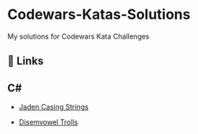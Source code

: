 
# Codewars-Katas-Solutions

My solutions for Codewars Kata Challenges


## 🔗 Links

## C#

- [Jaden Casing Strings](https://github.com/soniapop93/Codewars-Katas-Solutions/blob/863e570c07cde661f69dc1eb9205a470d4135ac0/C%23/CodewarsKatas/CodewarsKatas/7-kyu/Jaden%20Casing%20Strings/JadenCasingStrings.cs)

- [Disemvowel Trolls](https://github.com/soniapop93/Codewars-Katas-Solutions/blob/0acd37992bcbeea68a5fa58fe08032bf67e4348a/C%23/CodewarsKatas/CodewarsKatas/7-kyu/Disemvowel%20Trolls/DisemvowelTrolls.cs)

